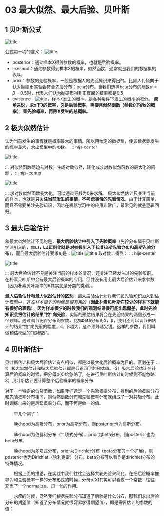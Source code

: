 # 03 最大似然、最大后验、贝叶斯
## 1 贝叶斯公式
![title](https://i.loli.net/2019/03/28/5c9c764579ce1.png)

公式每一项的含义：
![title](https://i.loli.net/2019/03/28/5c9c769658e39.png)

+ posterior：通过样本X得到参数的概率，也就是后验概率。
+ likehood：通过参数得到样本X的概率，似然函数，通常就是我们的数据集的表现。
+ prior：参数的先验概率，一般是根据人的先验知识来得出的。比如人们倾向于认为抛硬币实验会符合先验分布：beta分布。当我们选择beta分布的参数$\alpha=\beta=0.5$时，代表人们认为抛硬币得到正反面的概率都是0.5。
+ evidence：![title](https://i.loli.net/2019/03/28/5c9c77ca7c29e.png)，样本X发生的概率，是各种条件下发生的概率的积分。
**简单来说，求x下$\theta$的概率，这是后验概率，需要用似然函数（参数$\theta$下的x的概率），乘先验概率，再除X发生的总概率。**

## 2 极大似然估计
认为当前发生的事情就是概率最大的事情，所以用给定的数据集，使该数据集发生的概率最大，求出模型中的参数。
::: hljs-center

![title](https://i.loli.net/2019/03/28/5c9c9dfdd0b21.png)

:::
对似然函数两边去对数，生成对数似然，转化成求对数似然函数的最大化的问题：
::: hljs-center

![title](https://i.loli.net/2019/03/28/5c9c9e89dde99.png)

:::
求对数似然函数最大化，可以通过导数为0来求解。
极大似然估计只关注当前的样本，也就是**只关注当前发生的事情，不考虑事情的先验情况**。由于计算简单，而且不需要关注先验知识，因此在机器学习中的应用非常广，最常见的就是逻辑回归。

## 3 最大后验估计
和最大似然估计不同的是，**最大后验估计中引入了先验概率**（先验分布属于贝叶斯学派引入的，像**L1，L2正则化就是对参数引入了拉普拉斯先验分布和高斯先验分布**），而且最大后验估计要求的是：![title](https://i.loli.net/2019/03/28/5c9c9f698add7.png)
![title](https://i.loli.net/2019/03/28/5c9c9f9289204.png)
取对数，得到：
::: hljs-center

![title](https://i.loli.net/2019/03/28/5c9c9fab72b2e.png)

:::
最大后验估计不只是关注当前的样本的情况，还关注已经发生过的先验知识。在朴素贝叶斯中会有最大后验概率的应用，但并没有用上最大后验估计来求参数（因为朴素贝叶斯中的θ其实就是分类的类别）。

**最大后验估计和最大似然估计的区别**：最大后验估计允许我们把先验知识加入到估计模型中，这*在样本很少的时候是很有用的*（**因此朴素贝叶斯在较少的样本下就能有很好的表现**），**因为样本很少的时候我们的观测结果很可能出现偏差，此时先验知识会把估计的结果“拉”向先验**，实际的预估结果将会在先验结果的两侧形成一个顶峰。通过调节先验分布的参数，比如beta分布的α，β，我们还可以调节把估计的结果“拉”向先验的幅度，α，β越大，这个顶峰越尖锐。这样的参数，我们叫做预估模型的“超参数”。

## 4 贝叶斯估计
贝叶斯估计和极大后验估计有点相似，都是以最大化后验概率为目的。区别在于：
1）极大似然估计和极大后验估计都是只返回了的预估值。
2）极大后验估计在计算后验概率的时候，把分母p(X)给忽略了，在进行贝叶斯估计的时候则不能忽略
3）贝叶斯估计要计算整个后验概率的概率分布

对于一个特定的似然函数，如果我们选定一个先验概率分布，得到的后验概率分布和先验概率分布相同，则似然函数分布和先验概率分布就组成了一对共轭分布。此时训练出来的是后延概率分布，而不再是单一的值。

　　举几个例子：

　　likehood为高斯分布，prior为高斯分布，则posterior也为高斯分布。

　　likehood为伯努利分布（二项式分布），prior为beta分布，则posterior也为beta分布。

　　likehood为多项式分布，prior为Dirichlet分布（beta分布的一个扩展），则posterior也为Dirichlet（狄利克雷）分布。beta分布可以看作是dirichlet分布的特殊情况。

　　根据上面的描述，在实践中我们往往会选择共轭先验来简化。在把后验概率推导为和先验概率一样的分布形式的时候，分母p(X)其实可以看做一个常数，往往充当了一个normalize，归一化的作用。

　　求解的时候，既然我们根据先验分布知道了后验是什么分布，那我们求出后验分布的期望值（知道了分布情况就很容易求得期望值），即是需要估计的参数的值：


